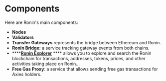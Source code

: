# Components

Here are Ronin's main components:

* **Nodes**
* **Validators**
* **Transfer Gateways** represents the bridge between Ethereum and Ronin.
* **Ronin Bridge:** a service tracking gateway events from both chains.
* ****[**Ronin Explorer**](https://explorer.skymavis.one) **** allows you to explore and search the Ronin blockchain for transactions, addresses, tokens, prices, and other activities taking place on Ronin...
* **Free Gas Proxy**: a service that allows sending free gas transactions for Axies holders.
